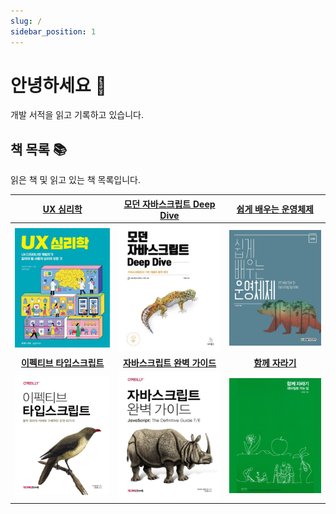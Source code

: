 ```yaml
---
slug: /
sidebar_position: 1
---
```


# 안녕하세요 👋

개발 서적을 읽고 기록하고 있습니다.

## 책 목록 📚

읽은 책 및 읽고 있는 책 목록입니다.

|             **[UX 심리학](/category/ux-심리학)**             | **[모던 자바스크립트 Deep Dive](/category/모던-자바스크립트-deep-dive)**  |       **[쉽게 배우는 운영체제](/category/쉽게-배우는-운영체제)**        |
| :----------------------------------------------------------: | :-----------------------------------------------------------------------: | :---------------------------------------------------------------------: |
|            ![UX 심리학](./images/bottlenecks.png)            | ![모던 자바스크립트 Deep Dive](./images/modern-javascript-deep-dive.png)  | ![쉽게 배우는 운영체제](./images/introduction-to-operating-systems.png) |
| **[이펙티브 타입스크립트](/category/이펙티브-타입스크립트)** |    **[자바스크립트 완벽 가이드](/category/자바스크립트-완벽-가이드)**     |                **[함께 자라기](/category/함께-자라기)**                 |
| ![이펙티브 타입스크립트](./images/effective-typescript.png)  | ![자바스크립트 완벽 가이드](./images/javascript-the-definitive-guide.png) |            ![함께 자라기](./images/growing-up-together.png)             |
